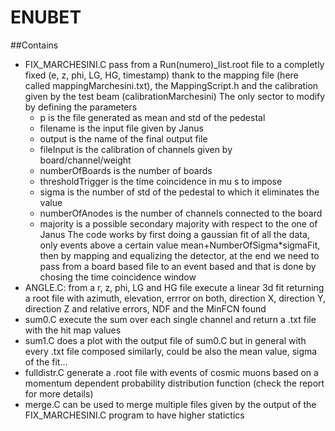 # ENUBET

##Contains 
- FIX_MARCHESINI.C pass from a Run(numero)_list.root file to a completly fixed (e, z, phi, LG, HG, timestamp) thank to the mapping file (here called mappingMarchesini.txt), the MappingScript.h and the calibration given by the test beam (calibrationMarchesini)
  The only sector to modify by defining the parameters
  - p is the file generated as mean and std of the pedestal
  - filename is the input file given by Janus
  - output is the name of the final output file
  - fileInput is the calibration of channels given by board/channel/weight
  - numberOfBoards is the number of boards
  - thresholdTrigger is the time coincidence in mu s to impose
  - sigma is the number of std of the pedestal to which it eliminates the value
  - numberOfAnodes is the number of channels connected to the board
  - majority is a possible secondary majority with respect to the one of Janus
  The code works by first doing a gaussian fit of all the data, only events above a certain value mean+NumberOfSigma*sigmaFit, then by mapping and equalizing the detector, at the end we need to pass from a board based file to an event based and that is done by chosing the time coincidence window 
- ANGLE.C: from a r, z, phi, LG and HG file execute a linear 3d fit returning a root file with azimuth, elevation, errror on both, direction X, direction Y, direction Z and relative errors, NDF and the MinFCN found
- sum0.C execute the sum over each single channel and return a .txt file with the hit map values
- sum1.C does a plot with the output file of sum0.C but in general with every .txt file composed similarly, could be also the mean value, sigma of the fit...
- fulldistr.C generate a .root file with events of cosmic muons based on a momentum dependent probability distribution function (check the report for more details)
- merge.C can be used to merge multiple files given by the output of the FIX_MARCHESINI.C program to have higher statictics
